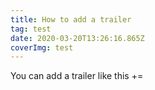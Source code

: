 ```yaml
---
title: How to add a trailer
tag: test
date: 2020-03-20T13:26:16.865Z
coverImg: test
---
```

You can add a trailer like this +=